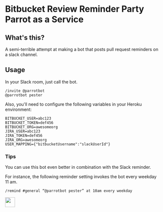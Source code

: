 # Bitbucket Review Reminder Party Parrot as a Service

## What's this?

A semi-terrible attempt at making a bot that posts pull request reminders on a slack channel.

## Usage

In your Slack room, just call the bot.

```
/invite @parrotbot
@parrotbot pester
```

Also, you'll need to configure the following variables in your Heroku environment:

```
BITBUCKET_USER=abc123
BITBUCKET_TOKEN=def456
BITBUCKET_ORG=awesomeorg
JIRA_USER=abc123
JIRA_TOKEN=def456
JIRA_ORG=awesomeorg
USER_MAPPING={"bitbucketUsername":"slackUserId"}
```

### Tips

You can use this bot even better in combination with the Slack reminder.

For instance, the following reminder setting invokes the bot every weekday 11 am.

```
/remind #general “@parrotbot pester” at 10am every weekday
```

<img src="http://cultofthepartyparrot.com/parrots/hd/parrot.gif" width="32" height="32">